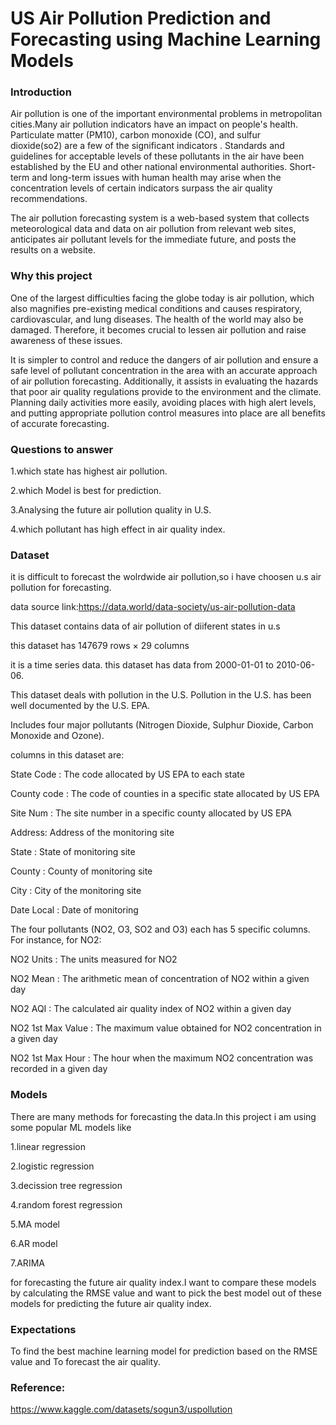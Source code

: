 # US Air Pollution Prediction and Forecasting using Machine Learning Models


### Introduction

Air pollution is one of the important environmental problems in metropolitan cities.Many air pollution indicators have an impact on people's health. Particulate matter (PM10), carbon monoxide (CO), and sulfur dioxide(so2) are a few of the significant indicators . Standards and guidelines for acceptable levels of these pollutants in the air have been established by the EU and other national environmental authorities. Short-term and long-term issues with human health may arise when the concentration levels of certain indicators surpass the air quality recommendations.

The air pollution forecasting system is a web-based system that collects meteorological data and data on air pollution from relevant web sites, anticipates air pollutant levels for the immediate future, and posts the results on a website.

### Why this project

One of the largest difficulties facing the globe today is air pollution, which also magnifies pre-existing medical conditions and causes respiratory, cardiovascular, and lung diseases. The health of the world may also be damaged. Therefore, it becomes crucial to lessen air pollution and raise awareness of these issues.

It is simpler to control and reduce the dangers of air pollution and ensure a safe level of pollutant concentration in the area with an accurate approach of air pollution forecasting. Additionally, it assists in evaluating the hazards that poor air quality regulations provide to the environment and the climate. Planning daily activities more easily, avoiding places with high alert levels, and putting appropriate pollution control measures into place are all benefits of accurate forecasting.


### Questions to answer

1.which state has highest air pollution.

2.which Model is best for prediction.

3.Analysing the future air pollution quality in U.S.

4.which pollutant has high effect in air quality index.



### Dataset

it is difficult to forecast the wolrdwide air pollution,so i have choosen u.s air pollution for forecasting.


data source link:https://data.world/data-society/us-air-pollution-data

This dataset contains data of air pollution of diiferent states in u.s

this dataset has 147679 rows × 29 columns

it is a time series data. this dataset has data from 2000-01-01 to 2010-06-06.

This dataset deals with pollution in the U.S. Pollution in the U.S. has been well documented by the U.S. EPA.

Includes four major pollutants (Nitrogen Dioxide, Sulphur Dioxide, Carbon Monoxide and Ozone).
 
columns in this dataset are:

State Code : The code allocated by US EPA to each state

County code : The code of counties in a specific state allocated by US EPA

Site Num : The site number in a specific county allocated by US EPA

Address: Address of the monitoring site

State : State of monitoring site

County : County of monitoring site

City : City of the monitoring site

Date Local : Date of monitoring

The four pollutants (NO2, O3, SO2 and O3) each has 5 specific columns. For instance, for NO2:

NO2 Units : The units measured for NO2

NO2 Mean : The arithmetic mean of concentration of NO2 within a given day

NO2 AQI : The calculated air quality index of NO2 within a given day

NO2 1st Max Value : The maximum value obtained for NO2 concentration in a given day

NO2 1st Max Hour : The hour when the maximum NO2 concentration was recorded in a given day

### Models 
There are many methods for forecasting the data.In this project i am using some popular ML models like 

1.linear regression

2.logistic regression

3.decission tree regression

4.random forest regression

5.MA model 

6.AR model

7.ARIMA


for forecasting the future air quality index.I want to compare these models by calculating the RMSE value and want to pick the best model out of these models for predicting the future air quality index.


### Expectations
To find the best machine learning model for prediction based on the RMSE value and To forecast the air quality.


### Reference:
https://www.kaggle.com/datasets/sogun3/uspollution
